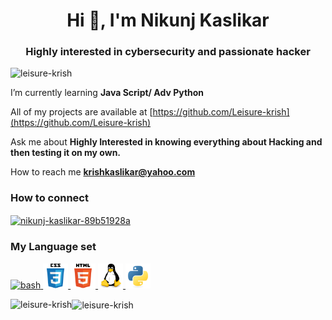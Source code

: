 <h1 align="center">Hi 👋, I'm Nikunj Kaslikar</h1>
<h3 align="center">Highly interested in cybersecurity and passionate hacker</h3>

<p align="left"> 
<img src="https://komarev.com/ghpvc/?username=leisure-krish&label=Profile%20views&color=0e75b6&style=flat" alt="leisure-krish" /> 
</p>

I’m currently learning **Java Script/ Adv Python**

All of my projects are available at [https://github.com/Leisure-krish](https://github.com/Leisure-krish)

Ask me about **Highly Interested in knowing everything about Hacking and then testing it on my own.**

How to reach me **krishkaslikar@yahoo.com**
<h3 align="left">How to connect</h3>
<p align="left">
<a href="https://linkedin.com/in/nikunj-kaslikar-89b51928a" target="blank">
<img align="center" src="https://raw.githubusercontent.com/rahuldkjain/github-profile-readme-generator/master/src/images/icons/Social/linked-in-alt.svg" alt="nikunj-kaslikar-89b51928a" height="30" width="40" />
</a>
</p>
<h3 align="left">My Language set</h3>
<p align="left"> 
<a href="https://www.gnu.org/software/bash/" target="_blank" rel="noreferrer"> 
<img src="https://freepngdesign.com/content/uploads/images/p-2744-3-bash-logo-png-transparent-logo-848251298474.png" alt="bash" width="50" height="40"/> 
</a> 
<a href="https://www.w3schools.com/css/" target="_blank" rel="noreferrer"> 
<img src="https://raw.githubusercontent.com/devicons/devicon/master/icons/css3/css3-original-wordmark.svg" alt="css3" width="40" height="40"/> 
</a> 
<a href="https://www.w3.org/html/" target="_blank" rel="noreferrer"> 
<img src="https://raw.githubusercontent.com/devicons/devicon/master/icons/html5/html5-original-wordmark.svg" alt="html5" width="40" height="40"/> 
</a> 
<a href="https://www.linux.org/" target="_blank" rel="noreferrer"> 
<img src="https://raw.githubusercontent.com/devicons/devicon/master/icons/linux/linux-original.svg" alt="linux" width="40" height="40"/> 
</a> 
<a href="https://www.python.org" target="_blank" rel="noreferrer"> <img src="https://raw.githubusercontent.com/devicons/devicon/master/icons/python/python-original.svg" alt="python" width="40" height="40"/> 
</a> 
</p>
<p>
<img align="left" src="https://github-readme-stats.vercel.app/api/top-langs?username=leisure-krish&show_icons=true&locale=en&layout=compact" alt="leisure-krish" />
</p>
<p>
<img align="center" src="https://github-readme-streak-stats.herokuapp.com/?user=leisure-krish&" alt="leisure-krish" />
</p>
  

<!---
Leisure-krish/Leisure-krish is a ✨ special ✨ repository because its `README.md` (this file) appears on your GitHub profile.
You can click the Preview link to take a look at your changes.
--->
